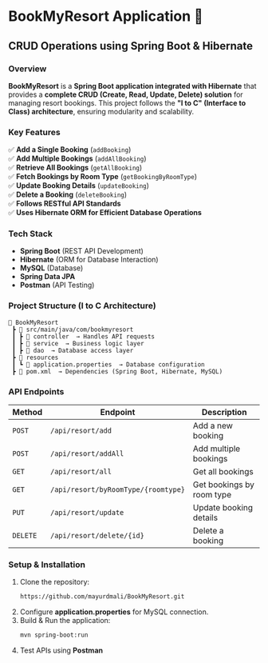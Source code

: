 # **BookMyResort Application** 🏨  

## **CRUD Operations using Spring Boot & Hibernate**  

### **Overview**  
**BookMyResort** is a **Spring Boot application integrated with Hibernate** that provides a **complete CRUD (Create, Read, Update, Delete) solution** for managing resort bookings. This project follows the **"I to C" (Interface to Class) architecture**, ensuring modularity and scalability.  

### **Key Features**  
✅ **Add a Single Booking** (`addBooking`)  
✅ **Add Multiple Bookings** (`addAllBooking`)  
✅ **Retrieve All Bookings** (`getAllBooking`)  
✅ **Fetch Bookings by Room Type** (`getBookingByRoomType`)  
✅ **Update Booking Details** (`updateBooking`)  
✅ **Delete a Booking** (`deleteBooking`)  
✅ **Follows RESTful API Standards**  
✅ **Uses Hibernate ORM for Efficient Database Operations**  

### **Tech Stack**  
- **Spring Boot** (REST API Development)  
- **Hibernate** (ORM for Database Interaction)  
- **MySQL** (Database)  
- **Spring Data JPA**  
- **Postman** (API Testing)  

### **Project Structure (I to C Architecture)**  
```
📂 BookMyResort
 ┣ 📂 src/main/java/com/bookmyresort
 ┃ ┣ 📂 controller  → Handles API requests
 ┃ ┣ 📂 service  → Business logic layer
 ┃ ┣ 📂 dao  → Database access layer
 ┣ 📂 resources
 ┃ ┗ 📜 application.properties  → Database configuration
 ┣ 📜 pom.xml  → Dependencies (Spring Boot, Hibernate, MySQL)
```

### **API Endpoints**  
| Method | Endpoint | Description |
|--------|---------|-------------|
| `POST` | `/api/resort/add` | Add a new booking |
| `POST` | `/api/resort/addAll` | Add multiple bookings |
| `GET` | `/api/resort/all` | Get all bookings |
| `GET` | `/api/resort/byRoomType/{roomtype}` | Get bookings by room type |
| `PUT` | `/api/resort/update` | Update booking details |
| `DELETE` | `/api/resort/delete/{id}` | Delete a booking |

### **Setup & Installation**  
1. Clone the repository:  
   ```bash
   https://github.com/mayurdmali/BookMyResort.git
   ```
2. Configure **application.properties** for MySQL connection.  
3. Build & Run the application:  
   ```bash
   mvn spring-boot:run
   ```
4. Test APIs using **Postman**  



